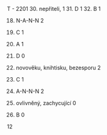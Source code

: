 T - 2201
30. nepřiteli,        1
31. D     1
32. B      1

18. N-A-N-N    2
19. C    1
20. A    1
21. D    0
24. novověku, knihtisku, bezesporu          2 

25. C     1

1. A-N-N-N               2
2. ovlivněný, zachycující        0
3. B    0

12



